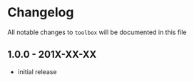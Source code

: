 # Changelog

All notable changes to `toolbox` will be documented in this file

## 1.0.0 - 201X-XX-XX

- initial release
